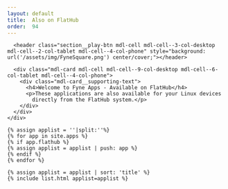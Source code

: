 ```yaml
---
layout: default
title:  Also on FlatHub
order:  94
---
```

<div class="page-content">
  <div class="mdl-grid">
    <div class="section-highlight section--center mdl-grid mdl-grid--no-spacing mdl-shadow--2dp" style="width: 100%">

      <header class="section__play-btn mdl-cell mdl-cell--3-col-desktop mdl-cell--2-col-tablet mdl-cell--4-col-phone" style="background: url('/assets/img/FyneSquare.png') center/cover;"></header>

      <div class="mdl-card mdl-cell mdl-cell--9-col-desktop mdl-cell--6-col-tablet mdl-cell--4-col-phone">
        <div class="mdl-card__supporting-text">
          <h4>Welcome to Fyne Apps - Available on FlatHub</h4>
          <p>These applications are also available for your Linux devices
            directly from the FlatHub system.</p>
        </div>
      </div>
    </div>

    {% assign applist = ''|split:''%}
    {% for app in site.apps %}
    {% if app.flathub %}
    {% assign applist = applist | push: app %}
    {% endif %}
    {% endfor %}

    {% assign applist = applist | sort: 'title' %}
	{% include list.html applist=applist %}

</div>
